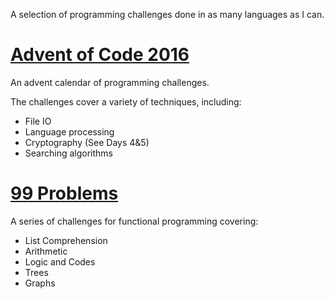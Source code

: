 A selection of programming challenges done in as many languages as I can.

# [Advent of Code 2016](http://adventofcode.com)

An advent calendar of programming challenges.

The challenges cover a variety of techniques, including:
* File IO
* Language processing
* Cryptography (See Days 4&5)
* Searching algorithms


# [99 Problems](https://ocaml.org/learn/tutorials/99problems.html)

A series of challenges for functional programming covering:
* List Comprehension
* Arithmetic
* Logic and Codes
* Trees
* Graphs
